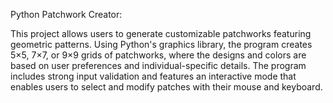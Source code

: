 Python Patchwork Creator:

This project allows users to generate customizable patchworks featuring geometric patterns. Using Python's graphics library, the program creates 5×5, 7×7, or 9×9 grids of patchworks, where the designs and colors are based on user preferences and individual-specific details. The program includes strong input validation and features an interactive mode that enables users to select and modify patches with their mouse and keyboard.
